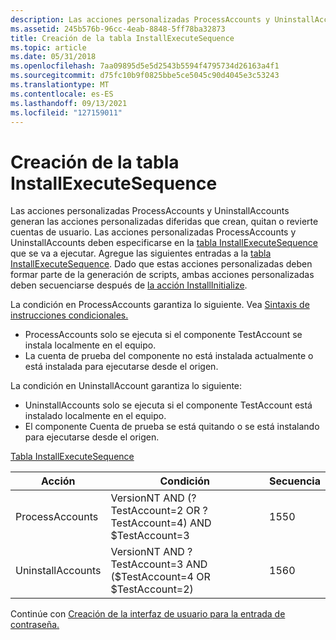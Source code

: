 ```yaml
---
description: Las acciones personalizadas ProcessAccounts y UninstallAccounts generan las acciones personalizadas diferidas que crean, quitan o revierte cuentas de usuario.
ms.assetid: 245b576b-96cc-4eab-8848-5ff78ba32873
title: Creación de la tabla InstallExecuteSequence
ms.topic: article
ms.date: 05/31/2018
ms.openlocfilehash: 7aa09895d5e5d2543b5594f4795734d26163a4f1
ms.sourcegitcommit: d75fc10b9f0825bbe5ce5045c90d4045e3c53243
ms.translationtype: MT
ms.contentlocale: es-ES
ms.lasthandoff: 09/13/2021
ms.locfileid: "127159011"
---
```

# <a name="authoring-the-installexecutesequence-table"></a>Creación de la tabla InstallExecuteSequence

Las acciones personalizadas ProcessAccounts y UninstallAccounts generan las acciones personalizadas diferidas que crean, quitan o revierte cuentas de usuario. Las acciones personalizadas ProcessAccounts y UninstallAccounts deben especificarse en la [tabla InstallExecuteSequence](installexecutesequence-table.md) que se va a ejecutar. Agregue las siguientes entradas a la [tabla InstallExecuteSequence](installexecutesequence-table.md). Dado que estas acciones personalizadas deben formar parte de la generación de scripts, ambas acciones personalizadas deben secuenciarse después de [la acción InstallInitialize](installinitialize-action.md).

La condición en ProcessAccounts garantiza lo siguiente. Vea [Sintaxis de instrucciones condicionales.](conditional-statement-syntax.md)

-   ProcessAccounts solo se ejecuta si el componente TestAccount se instala localmente en el equipo.
-   La cuenta de prueba del componente no está instalada actualmente o está instalada para ejecutarse desde el origen.

La condición en UninstallAccount garantiza lo siguiente:

-   UninstallAccounts solo se ejecuta si el componente TestAccount está instalado localmente en el equipo.
-   El componente Cuenta de prueba se está quitando o se está instalando para ejecutarse desde el origen.

[Tabla InstallExecuteSequence](installexecutesequence-table.md)



| Acción            | Condición                                                           | Secuencia |
|-------------------|---------------------------------------------------------------------|----------|
| ProcessAccounts   | VersionNT AND (? TestAccount=2 OR ? TestAccount=4) AND $TestAccount=3 | 1550     |
| UninstallAccounts | VersionNT AND ? TestAccount=3 AND ($TestAccount=4 OR $TestAccount=2) | 1560     |



 

Continúe con [Creación de la interfaz de usuario para la entrada de contraseña.](authoring-the-user-interface-for-password-input.md)

 

 



